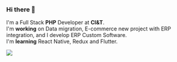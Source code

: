 ### Hi there 👋

I'm a Full Stack <b>PHP</b> Developer at <b>CI&T</b>.
</br>
I'm <b>working</b> on Data migration, E-commerce new project with ERP integration, and I develop ERP Custom Software.
</br>
I'm <b>learning</b> React Native, Redux and Flutter.

<a href="https://www.linkedin.com/in/alissoonluan"><img src="https://img.shields.io/badge/-Alisson%20Luan-blue?style=flat-square&amp;logo=Linkedin&amp;logoColor=white&amp;link=hhttps://www.linkedin.com/in/alissoonluan" style="max-width:100%;"></a>




